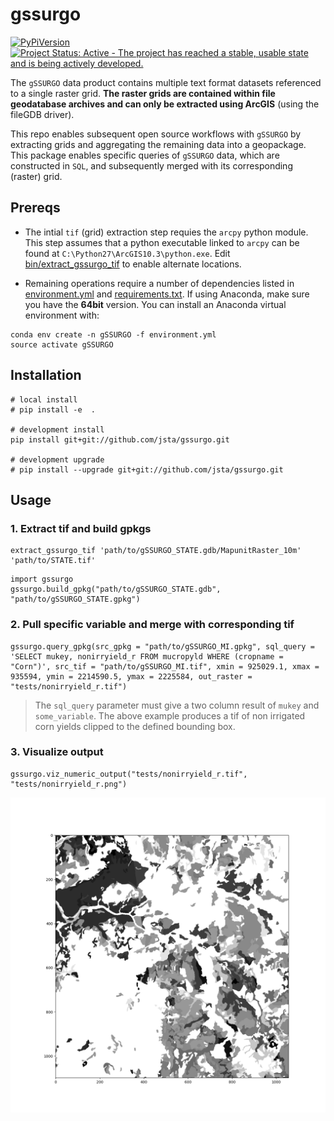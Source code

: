 # gssurgo

[![PyPiVersion](https://img.shields.io/pypi/v/gssurgo.svg)](https://pypi.python.org/pypi/gssurgo/)[![Project Status: Active - The project has reached a stable, usable state and is being actively developed.](http://www.repostatus.org/badges/latest/active.svg)](http://www.repostatus.org/#active)

The `gSSURGO` data product contains multiple text format datasets referenced to a single raster grid. **The raster grids are contained within file geodatabase archives and  can only be extracted using ArcGIS** (using the fileGDB driver).

This repo enables subsequent open source workflows with `gSSURGO` by extracting grids and aggregating the remaining data into a geopackage. This package enables specific queries of `gSSURGO` data, which are constructed in `SQL`, and subsequently merged with its corresponding (raster) grid.

## Prereqs

* The intial `tif` (grid) extraction step requies the `arcpy` python module. This step assumes that a python executable linked to `arcpy` can be found at `C:\Python27\ArcGIS10.3\python.exe`. Edit [bin/extract_gssurgo_tif](bin/extract_gssurgo_tif) to enable alternate locations.

* Remaining operations require a number of dependencies listed in [environment.yml](environment.yml) and [requirements.txt](requirements.txt). If using Anaconda, make sure you have the **64bit** version. You can install an Anaconda virtual environment with:

```
conda env create -n gSSURGO -f environment.yml
source activate gSSURGO
```

## Installation

```
# local install
# pip install -e  . 

# development install 
pip install git+git://github.com/jsta/gssurgo.git

# development upgrade
# pip install --upgrade git+git://github.com/jsta/gssurgo.git
```

## Usage

### 1. Extract tif and build gpkgs

```
extract_gssurgo_tif 'path/to/gSSURGO_STATE.gdb/MapunitRaster_10m' 'path/to/STATE.tif'
```

```
import gssurgo
gssurgo.build_gpkg("path/to/gSSURGO_STATE.gdb", "path/to/gSSURGO_STATE.gpkg")
```

### 2. Pull specific variable and merge with corresponding tif

```
gssurgo.query_gpkg(src_gpkg = "path/to/gSSURGO_MI.gpkg", sql_query = 'SELECT mukey, nonirryield_r FROM mucropyld WHERE (cropname = "Corn")', src_tif = "path/to/gSSURGO_MI.tif", xmin = 925029.1, xmax = 935594, ymin = 2214590.5, ymax = 2225584, out_raster = "tests/nonirryield_r.tif")
```

> The `sql_query` parameter must give a two column result of `mukey` and `some_variable`. The above example produces a tif of non irrigated corn yields clipped to the defined bounding box.

### 3. Visualize output

```
gssurgo.viz_numeric_output("tests/nonirryield_r.tif", "tests/nonirryield_r.png")
```

![](tests/nonirryield_r.png)
